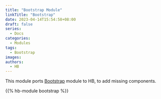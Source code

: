 ```yaml
---
title: "Bootstrap Module"
linkTitle: "Bootstrap"
date: 2023-04-14T15:54:58+08:00
draft: false
series:
  - Docs
categories:
  - Modules
tags:
  - Bootstrap
images:
authors:
  - HB
---
```


This module ports [Bootstrap](https://hugomods.com/en/bootstrap/) module to HB, to add missing components.

<!--more-->

{{% hb-module bootstrap %}}
